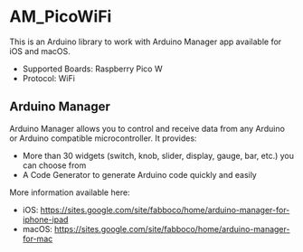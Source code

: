 # AM_PicoWiFi

This is an Arduino library to work with Arduino Manager app available for iOS and macOS.

 * Supported Boards: Raspberry Pico W
 * Protocol: WiFi

## Arduino Manager

Arduino Manager allows you to control and receive data from any Arduino or Arduino compatible microcontroller. It provides:

* More than 30 widgets (switch, knob, slider, display, gauge, bar, etc.) you can choose from
* A Code Generator to generate Arduino code quickly and easily 

More information available here:

- iOS: https://sites.google.com/site/fabboco/home/arduino-manager-for-iphone-ipad
- macOS: https://sites.google.com/site/fabboco/home/arduino-manager-for-mac




